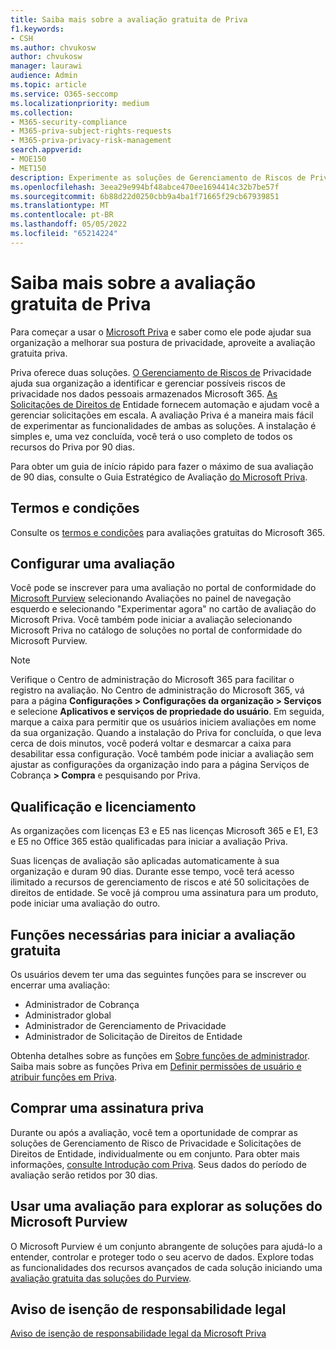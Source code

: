 ```yaml
---
title: Saiba mais sobre a avaliação gratuita de Priva
f1.keywords:
- CSH
ms.author: chvukosw
author: chvukosw
manager: laurawi
audience: Admin
ms.topic: article
ms.service: O365-seccomp
ms.localizationpriority: medium
ms.collection:
- M365-security-compliance
- M365-priva-subject-rights-requests
- M365-priva-privacy-risk-management
search.appverid:
- MOE150
- MET150
description: Experimente as soluções de Gerenciamento de Riscos de Privacidade e Solicitações de Direitos de Entidade da Microsoft Priva com uma avaliação gratuita.
ms.openlocfilehash: 3eea29e994bf48abce470ee1694414c32b7be57f
ms.sourcegitcommit: 6b88d22d0250cbb9a4ba1f71665f29cb67939851
ms.translationtype: MT
ms.contentlocale: pt-BR
ms.lasthandoff: 05/05/2022
ms.locfileid: "65214224"
---
```

# <a name="learn-about-the-free-priva-trial"></a>Saiba mais sobre a avaliação gratuita de Priva

Para começar a usar o [Microsoft Priva](priva-overview.md) e saber como ele pode ajudar sua organização a melhorar sua postura de privacidade, aproveite a avaliação gratuita priva.

Priva oferece duas soluções. [O Gerenciamento de Riscos de](risk-management.md) Privacidade ajuda sua organização a identificar e gerenciar possíveis riscos de privacidade nos dados pessoais armazenados Microsoft 365. [As Solicitações de Direitos de](subject-rights-requests.md) Entidade fornecem automação e ajudam você a gerenciar solicitações em escala. A avaliação Priva é a maneira mais fácil de experimentar as funcionalidades de ambas as soluções. A instalação é simples e, uma vez concluída, você terá o uso completo de todos os recursos do Priva por 90 dias.

Para obter um guia de início rápido para fazer o máximo de sua avaliação de 90 dias, consulte o Guia Estratégico de Avaliação [do Microsoft Priva](priva-trial-playbook.md).

## <a name="terms-and-conditions"></a>Termos e condições

Consulte os [termos e condições](/legal/microsoft-365/microsoft-365-trial) para avaliações gratuitas do Microsoft 365.

## <a name="set-up-a-trial"></a>Configurar uma avaliação

Você pode se inscrever para uma avaliação no portal de conformidade do [Microsoft Purview](https://compliance.microsoft.com) selecionando Avaliações no painel de navegação esquerdo e selecionando "Experimentar agora" no cartão de avaliação do Microsoft Priva. Você também pode iniciar a avaliação selecionando Microsoft Priva no catálogo de soluções no portal de conformidade do Microsoft Purview.

> [!NOTE]
> Verifique o Centro de administração do Microsoft 365 para facilitar o registro na avaliação. No Centro de administração do Microsoft 365, vá para a página **Configurações > Configurações da organização > Serviços** e selecione **Aplicativos e serviços de propriedade do usuário**. Em seguida, marque a caixa para permitir que os usuários iniciem avaliações em nome da sua organização. Quando a instalação do Priva for concluída, o que leva cerca de dois minutos, você poderá voltar e desmarcar a caixa para desabilitar essa configuração. Você também pode iniciar a avaliação sem ajustar as configurações da organização indo para a página Serviços de Cobrança **> Compra** e pesquisando por Priva.

## <a name="eligibility-and-licensing"></a>Qualificação e licenciamento

As organizações com licenças E3 e E5 nas licenças Microsoft 365 e E1, E3 e E5 no Office 365 estão qualificadas para iniciar a avaliação Priva.

Suas licenças de avaliação são aplicadas automaticamente à sua organização e duram 90 dias. Durante esse tempo, você terá acesso ilimitado a recursos de gerenciamento de riscos e até 50 solicitações de direitos de entidade. Se você já comprou uma assinatura para um produto, pode iniciar uma avaliação do outro.

## <a name="required-roles-for-starting-the-trial"></a>Funções necessárias para iniciar a avaliação gratuita

Os usuários devem ter uma das seguintes funções para se inscrever ou encerrar uma avaliação:

- Administrador de Cobrança
- Administrador global
- Administrador de Gerenciamento de Privacidade
- Administrador de Solicitação de Direitos de Entidade

Obtenha detalhes sobre as funções em [Sobre funções de administrador](/microsoft-365/admin/add-users/about-admin-roles). Saiba mais sobre as funções Priva em [Definir permissões de usuário e atribuir funções em Priva](priva-permissions.md).

## <a name="buy-a-priva-subscription"></a>Comprar uma assinatura priva

Durante ou após a avaliação, você tem a oportunidade de comprar as soluções de Gerenciamento de Risco de Privacidade e Solicitações de Direitos de Entidade, individualmente ou em conjunto. Para obter mais informações, [consulte Introdução com Priva](priva-setup.md). Seus dados do período de avaliação serão retidos por 30 dias.

## <a name="use-a-trial-to-explore-microsoft-purview-solutions"></a>Usar uma avaliação para explorar as soluções do Microsoft Purview

O Microsoft Purview é um conjunto abrangente de soluções para ajudá-lo a entender, controlar e proteger todo o seu acervo de dados. Explore todas as funcionalidades dos recursos avançados de cada solução iniciando uma [avaliação gratuita das soluções do Purview](/microsoft-365/compliance/compliance-easy-trials).

## <a name="legal-disclaimer"></a>Aviso de isenção de responsabilidade legal

[Aviso de isenção de responsabilidade legal da Microsoft Priva](priva-disclaimer.md)
